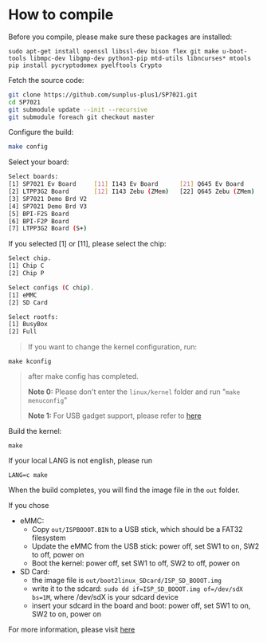 # How to compile 
Before you compile, please make sure these packages are installed:
```bashl
sudo apt-get install openssl libssl-dev bison flex git make u-boot-tools libmpc-dev libgmp-dev python3-pip mtd-utils libncurses* mtools
pip install pycryptodomex pyelftools Crypto
```
Fetch the source code:
```bash
git clone https://github.com/sunplus-plus1/SP7021.git
cd SP7021
git submodule update --init --recursive
git submodule foreach git checkout master
```
Configure the build:
```bash
make config
```
Select your board:
```bash
Select boards:
[1] SP7021 Ev Board     [11] I143 Ev Board      [21] Q645 Ev Board      [31] SP7350 Ev Board
[2] LTPP3G2 Board       [12] I143 Zebu (ZMem)   [22] Q645 Zebu (ZMem)   [32] SP7350 Zebu (ZMem)
[3] SP7021 Demo Brd V2
[4] SP7021 Demo Brd V3
[5] BPI-F2S Board
[6] BPI-F2P Board
[7] LTPP3G2 Board (S+)
```
If you selected [1] or [11], please select the chip:
```bash
Select chip.
[1] Chip C
[2] Chip P
```
```bash
Select configs (C chip).
[1] eMMC
[2] SD Card
```
```bash
Select rootfs:
[1] BusyBox
[2] Full
```
>If you want to change the kernel configuration, run:
```
make kconfig
```
>after make config has completed. 
>
>**Note 0:** Please don't enter the `linux/kernel` folder and run "`make menuconfig`"
>
>**Note 1:** For USB gadget support, please refer to [here](https://github.com/sunplus-plus1/usb_gadget)

Build the kernel:
```
make
```
If your local LANG is not english, please run
```
LANG=c make
```
When the build completes, you will find the image file in the `out` folder.

If you chose
* eMMC:
  * Copy `out/ISPBOOOT.BIN` to a USB stick, which should be a FAT32 filesystem
  * Update the eMMC from the USB stick:  power off, set SW1 to on, SW2 to off, power on
  * Boot the kernel: power off, set SW1 to off, SW2 to off, power on
* SD Card:
  * the image file is `out/boot2linux_SDcard/ISP_SD_BOOOT.img`
  * write it to the sdcard: `sudo dd if=ISP_SD_BOOOT.img of=/dev/sdX bs=1M`, where /dev/sdX is your sdcard device
  * insert your sdcard in the board and boot: power off, set SW1 to on, SW2 to on, power on

For more information, please visit [here](https://sunplus-tibbo.atlassian.net/wiki/spaces/doc/pages/375783435/SP7021+Application+Note)

